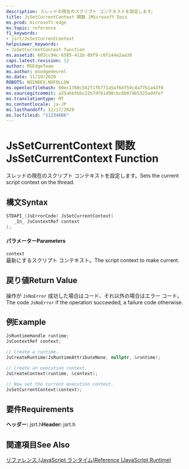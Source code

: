 ```yaml
---
description: スレッドの現在のスクリプト コンテキストを設定します。
title: JsSetCurrentContext 関数 |Microsoft Docs
ms.prod: microsoft-edge
ms.topic: reference
f1_keywords:
- jsrt/JsSetCurrentContext
helpviewer_keywords:
- JsSetCurrentContext function
ms.assetid: 603cc94c-6585-411b-89f9-c6f144e2aa30
caps.latest.revision: 12
author: MSEdgeTeam
ms.author: msedgedevrel
ms.date: 11/19/2020
ROBOTS: NOINDEX,NOFOLLOW
ms.openlocfilehash: 60ec1760c582f1f6771a5af64f59c4a77b1a43f8
ms.sourcegitcommit: a35a6b5bbc21b7df61d08cbc6b074b5325ad4fef
ms.translationtype: MT
ms.contentlocale: ja-JP
ms.lasthandoff: 12/17/2020
ms.locfileid: "11234686"
---
```

# <span data-ttu-id="1dc2e-103">JsSetCurrentContext 関数</span><span class="sxs-lookup"><span data-stu-id="1dc2e-103">JsSetCurrentContext Function</span></span>

<span data-ttu-id="1dc2e-104">スレッドの現在のスクリプト コンテキストを設定します。</span><span class="sxs-lookup"><span data-stu-id="1dc2e-104">Sets the current script context on the thread.</span></span>  
  
## <span data-ttu-id="1dc2e-105">構文</span><span class="sxs-lookup"><span data-stu-id="1dc2e-105">Syntax</span></span>  
  
```cpp  
STDAPI_(JsErrorCode) JsSetCurrentContext(  
   _In_ JsContextRef context  
);  
```  
  
#### <span data-ttu-id="1dc2e-106">パラメーター</span><span class="sxs-lookup"><span data-stu-id="1dc2e-106">Parameters</span></span>  
 `context`  
 <span data-ttu-id="1dc2e-107">最新にするスクリプト コンテキスト。</span><span class="sxs-lookup"><span data-stu-id="1dc2e-107">The script context to make current.</span></span>  
  
## <span data-ttu-id="1dc2e-108">戻り値</span><span class="sxs-lookup"><span data-stu-id="1dc2e-108">Return Value</span></span>  
 <span data-ttu-id="1dc2e-109">操作が `JsNoError` 成功した場合はコード、それ以外の場合はエラー コード。</span><span class="sxs-lookup"><span data-stu-id="1dc2e-109">The code `JsNoError` if the operation succeeded, a failure code otherwise.</span></span>  

## <span data-ttu-id="1dc2e-110">例</span><span class="sxs-lookup"><span data-stu-id="1dc2e-110">Example</span></span>

```cpp
JsRuntimeHandle runtime;
JsContextRef context;

// Create a runtime.
JsCreateRuntime(JsRuntimeAttributeNone, nullptr, &runtime);

// Create an execution context.
JsCreateContext(runtime, &context);

// Now set the current execution context.
JsSetCurrentContext(context);
```

## <span data-ttu-id="1dc2e-111">要件</span><span class="sxs-lookup"><span data-stu-id="1dc2e-111">Requirements</span></span>  
 <span data-ttu-id="1dc2e-112">**ヘッダー:** jsrt.h</span><span class="sxs-lookup"><span data-stu-id="1dc2e-112">**Header:** jsrt.h</span></span>  
  
## <span data-ttu-id="1dc2e-113">関連項目</span><span class="sxs-lookup"><span data-stu-id="1dc2e-113">See Also</span></span>  
 [<span data-ttu-id="1dc2e-114">リファレンス (JavaScript ランタイム)</span><span class="sxs-lookup"><span data-stu-id="1dc2e-114">Reference (JavaScript Runtime)</span></span>](../chakra-hosting/reference-javascript-runtime.md)
